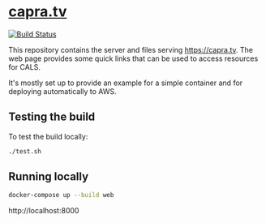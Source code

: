 # [capra.tv](https://capra.tv)

[![Build Status](https://jenkins.capra.tv/buildStatus/icon?job=capra-tv/master)](https://jenkins.capra.tv/job/capra-tv/job/master/)

This repository contains the server and files serving https://capra.tv.
The web page provides some quick links that can be used to access resources
for CALS.

It's mostly set up to provide an example for a simple container and for
deploying automatically to AWS.

## Testing the build

To test the build locally:

```bash
./test.sh
```
## Running locally

```bash
docker-compose up --build web
```

http://localhost:8000

